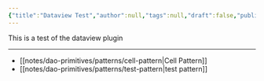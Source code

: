 ```yaml
---
{"title":"Dataview Test","author":null,"tags":null,"draft":false,"publish":true,"path":"notes/dataview-test.md","permalink":"/notes/dataview-test/","PassFrontmatter":true}
---
```



This is a test of the dataview plugin

---

- [[notes/dao-primitives/patterns/cell-pattern\|Cell Pattern]]
- [[notes/dao-primitives/patterns/test-pattern\|test pattern]]

